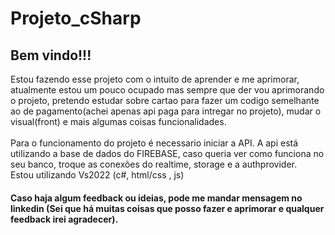 # Projeto_cSharp

## Bem vindo!!!

  Estou fazendo esse projeto com o intuito de aprender e me aprimorar, atualmente estou um pouco ocupado mas sempre que der vou aprimorando o projeto, pretendo estudar sobre cartao para fazer um codigo semelhante ao de pagamento(achei apenas api paga para intregar no projeto), mudar o visual(front) e mais algumas coisas funcionalidades.
  <br/><br/>Para o funcionamento do projeto é necessario iniciar a API. A api está utilizando a base de dados do FIREBASE, caso queria ver como funciona no seu banco, troque as conexões do realtime, storage e a authprovider.
  <br/>Estou utilizando Vs2022 (c#, html/css , js)

####  Caso haja algum feedback ou ideias, pode me mandar mensagem no linkedin (Sei que há muitas coisas que posso fazer e aprimorar e qualquer feedback irei agradecer).
